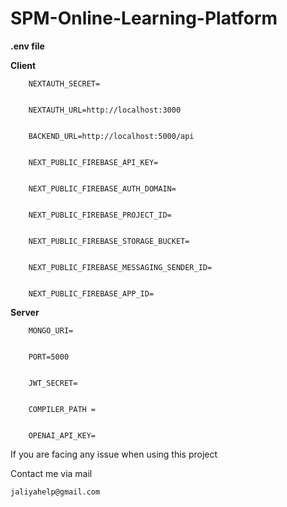 # SPM-Online-Learning-Platform

**.env file**


**Client**

        NEXTAUTH_SECRET=
        
        
        NEXTAUTH_URL=http://localhost:3000
        
        
        BACKEND_URL=http://localhost:5000/api
        
        
        NEXT_PUBLIC_FIREBASE_API_KEY=
        
        
        NEXT_PUBLIC_FIREBASE_AUTH_DOMAIN=
        
        
        NEXT_PUBLIC_FIREBASE_PROJECT_ID=
        
        
        NEXT_PUBLIC_FIREBASE_STORAGE_BUCKET=
        
        
        NEXT_PUBLIC_FIREBASE_MESSAGING_SENDER_ID=
        
        
        NEXT_PUBLIC_FIREBASE_APP_ID=


**Server**

        MONGO_URI=
        
        
        PORT=5000
        
        
        JWT_SECRET=
        
        
        COMPILER_PATH =
        
        
        OPENAI_API_KEY=


If you are facing any issue when using this project
    
Contact me via mail
    
    jaliyahelp@gmail.com

